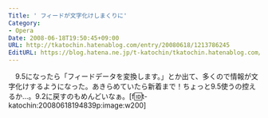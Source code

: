 ```yaml
---
Title: ' フィードが文字化けしまくりに'
Category:
- Opera
Date: 2008-06-18T19:50:45+09:00
URL: http://tkatochin.hatenablog.com/entry/20080618/1213786245
EditURL: https://blog.hatena.ne.jp/t-katochin/tkatochin.hatenablog.com/atom/entry/6653586347154754708
---
```


　9.5になったら「フィードデータを変換します。」とか出て、多くので情報が文字化けするようになった。あきらめていたら新着まで！ちょっと9.5使うの控えるか…。9.2に戻すのもめんどいなぁ。[f:id:t-katochin:20080618194839p:image:w200]
